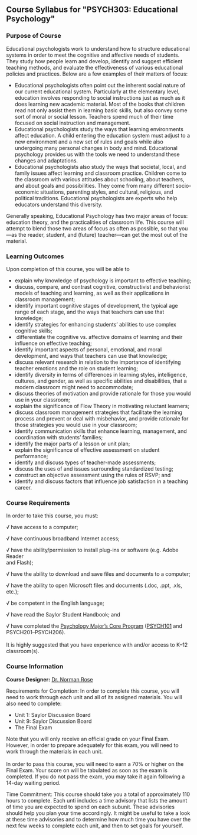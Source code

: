 Course Syllabus for "PSYCH303: Educational Psychology"
------------------------------------------------------

### Purpose of Course

Educational psychologists work to understand how to structure
educational systems in order to meet the cognitive and affective needs
of students. They study how people learn and develop, identify and
suggest efficient teaching methods, and evaluate the effectiveness of
various educational policies and practices. Below are a few examples of
their matters of focus:
-   Educational psychologists often point out the inherent social nature
    of our current educational system. Particularly at the elementary
    level, education involves responding to social instructions just as
    much as it does learning new academic material. Most of the books
    that children read not only assist them in learning basic skills,
    but also convey some sort of moral or social lesson. Teachers spend
    much of their time focused on social instruction and management.
-   Educational psychologists study the ways that learning environments
    affect education. A child entering the education system must adjust
    to a new environment and a new set of rules and goals while also
    undergoing many personal changes in body and mind. Educational
    psychology provides us with the tools we need to understand these
    changes and adaptations.
-   Educational psychologists also study the ways that societal, local,
    and family issues affect learning and classroom practice. Children
    come to the classroom with various attitudes about schooling, about
    teachers, and about goals and possibilities. They come from many
    different socio-economic situations, parenting styles, and cultural,
    religious, and political traditions. Educational psychologists are
    experts who help educators understand this diversity.

Generally speaking, Educational Psychology has two major areas of focus:
education theory, and the practicalities of classroom life. This course
will attempt to blend those two areas of focus as often as possible, so
that you—as the reader, student, and (future) teacher—can get the most
out of the material.

### Learning Outcomes

Upon completion of this course, you will be able to

-   explain why knowledge of psychology is important to effective
    teaching;
-   discuss, compare, and contrast cognitive, constructivist and
    behaviorist models of teaching and learning, as well as their
    applications in classroom management;
-   identify important cognitive stages of development, the typical age
    range of each stage, and the ways that teachers can use that
    knowledge;
-   identify strategies for enhancing students’ abilities to use complex
    cognitive skills;
-    differentiate the cognitive vs. affective domains of learning and
    their influence on effective teaching;
-   identify important aspects of personal, emotional, and moral
    development, and ways that teachers can use that knowledge;
-   discuss relevant research in relation to the importance of
    identifying teacher emotions and the role on student learning;
-   identify diversity in terms of differences in learning styles,
    intelligence, cultures, and gender, as well as specific abilities
    and disabilities, that a modern classroom might need to accommodate;
-   discuss theories of motivation and provide rationale for those you
    would use in your classroom;
-   explain the significance of Flow Theory in motivating reluctant
    learners;
-   discuss classroom management strategies that facilitate the learning
    process and prevent or deal with misbehavior, and provide rationale
    for those strategies you would use in your classroom;
-   identify communication skills that enhance learning, management, and
    coordination with students’ families;
-   identify the major parts of a lesson or unit plan;
-   explain the significance of effective assessment on student
    performance;
-   identify and discuss types of teacher-made assessments;
-   discuss the uses of and issues surrounding standardized testing;
-   construct an objective assessment using the rules of RSVP; and
-   identify and discuss factors that influence job satisfaction in a
    teaching career.

### Course Requirements

In order to take this course, you must:  
  
 √ have access to a computer;  
  
 √ have continuous broadband Internet access;  
  
 √ have the ability/permission to install plug-ins or software (e.g.
Adobe Reader    
 and Flash);  
  
 √ have the ability to download and save files and documents to a
computer;  
  
 √ have the ability to open Microsoft files and documents (.doc, .ppt,
.xls, etc.);  
  
 √ be competent in the English language;  
  
 √ have read the Saylor Student Handbook; and  
  
 √ have completed the [Psychology Major’s Core
Program](http://www.saylor.org/majors/psychology/) ([PSYCH101](http://www.saylor.org/courses/psych101/) and  
 PSYCH201–PSYCH206).  
    
 It is highly suggested that you have experience with and/or access to
K–12 classroom(s).

### Course Information

**Course Designer:** [Dr. Norman
Rose](http://www.saylor.org/faculty-o-t/#DrNormanRose)  
  
 Requirements for Completion: In order to complete this course, you will
need to work through each unit and all of its assigned materials. You
will also need to complete:

-   Unit 1: Saylor Discussion Board
-   Unit 9: Saylor Discussion Board
-   The Final Exam

Note that you will only receive an official grade on your Final Exam.
However, in order to prepare adequately for this exam, you will need to
work through the materials in each unit.  
    
 In order to pass this course, you will need to earn a 70% or higher on
the Final Exam. Your score on will be tabulated as soon as the exam is
completed. If you do not pass the exam, you may take it again following
a 14-day waiting period.  
  
 Time Commitment: This course should take you a total of approximately
110 hours to complete. Each unti includes a time advisory that lists the
amount of time you are expected to spend on each subunit. These
advisories should help you plan your time accordingly. It might be
useful to take a look at these time advisories and to determine how much
time you have over the next few weeks to complete each unit, and then to
set goals for yourself.
